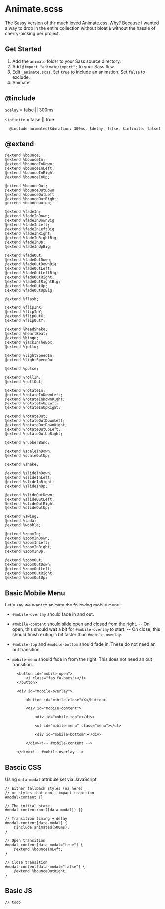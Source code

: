 # Animate.scss

The Sassy version of the much loved [Animate.css](https://github.com/daneden/animate.css). Why? Because I wanted a way to drop in the entire collection without bloat & without the hassle of cherry-picking per project. 

## Get Started

1. Add the `animate` folder to your Sass source directory. 
2. Add `@import "animate/import";` to your Sass flow. 
3. Edit `_animate.scss`. Set `true` to include an animation. Set `false` to exclude.
4. Animate!

## @include

`$delay` = false || 300ms

`$infinite` = false || true

      @include animated($duration: 300ms, $delay: false, $infinite: false) 

## @extend

    @extend %bounce;
    @extend %bounceIn;
    @extend %bounceInDown;
    @extend %bounceInLeft;
    @extend %bounceInRight;
    @extend %bounceInUp;

    @extend %bounceOut;
    @extend %bounceOutDown;
    @extend %bounceOutLeft;
    @extend %bounceOutRight;
    @extend %bounceOutUp;

    @extend %fadeIn;
    @extend %fadeInDown;
    @extend %fadeInDownBig;
    @extend %fadeInLeft;
    @extend %fadeInLeftBig;
    @extend %fadeInRight;
    @extend %fadeInRightBig;
    @extend %fadeInUp;
    @extend %fadeInUpBig;

    @extend %fadeOut;
    @extend %fadeOutDown;
    @extend %fadeOutDownBig;
    @extend %fadeOutLeft;
    @extend %fadeOutLeftBig;
    @extend %fadeOutRight;
    @extend %fadeOutRightBig;
    @extend %fadeOutUp;
    @extend %fadeOutUpBig;

    @extend %flash;

    @extend %flipInX;
    @extend %flipInY;
    @extend %flipOutX;
    @extend %flipOutY;

    @extend %headShake;
    @extend %heartBeat;
    @extend %hinge;
    @extend %jackInTheBox;
    @extend %jello;

    @extend %lightSpeedIn;
    @extend %lightSpeedOut;

    @extend %pulse;

    @extend %rollIn;
    @extend %rollOut;

    @extend %rotateIn;
    @extend %rotateInDownLeft;
    @extend %rotateInDownRight;
    @extend %rotateInUpLeft;
    @extend %rotateInUpRight;

    @extend %rotateOut;
    @extend %rotateOutDownLeft;
    @extend %rotateOutDownRight;
    @extend %rotateOutUpLeft;
    @extend %rotateOutUpRight;

    @extend %rubberBand;

    @extend %scaleInDown;
    @extend %scaleOutUp;  
    
    @extend %shake;

    @extend %slideInDown;
    @extend %slideInLeft;
    @extend %slideInRight;
    @extend %slideInUp;

    @extend %slideOutDown;
    @extend %slideOutLeft;
    @extend %slideOutRight;
    @extend %slideOutUp;

    @extend %swing;
    @extend %tada;
    @extend %wobble;

    @extend %zoomIn;
    @extend %zoomInDown;
    @extend %zoomInLeft;
    @extend %zoomInRight;
    @extend %zoomInUp;

    @extend %zoomOut;
    @extend %zoomOutDown;
    @extend %zoomOutLeft;
    @extend %zoomOutRight;
    @extend %zoomOutUp;

## Basic Mobile Menu

Let's say we want to animate the following mobile menu:

- `#mobile-overlay` should fade in and out. 
- `#mobile-content` should slide open and closed from the right. 
-- On open, this should wait a bit for `#mobile-overlay` to start.
-- On close, this should finish exiting a bit faster than `#mobile-overlay`. 
- `#mobile-top` and `#mobile-bottom` should fade in. These do not need an out transition. 
- `mobile-menu` should fade in from the right. This does not need an out transition. 

    <nav id="mobile-nav" aria-label="Site Navigation">

        <button id="mobile-open">
            <i class="fas fa-bars"></i>
        </button>

        <div id="mobile-overlay">

            <button id="mobile-close">X</button>

            <div id="mobile-content">

                <div id="mobile-top"></div>

                <ul id="mobile-menu" class="menu"></ul>

                <div id="mobile-bottom"></div>

            </div><!-- #mobile-content -->

        </div><!-- #mobile-overlay -->
        
    </nav><!-- #mobile-nav -->

## Bascic CSS

Using `data-modal` attribute set via JavaScript

    // Either fallback styles (na here)
    // or styles that don't impact tranition
    #modal-content {}

    // The initial state
    #modal-content:not([data-modal]) {}

    // Transition timing + delay
    #modal-content[data-modal] {
        @include animated(500ms);
    }

    // Open transition
    #modal-content[data-modal="true"] {
        @extend %bounceInLeft;
    }

    // Close transition
    #modal-content[data-modal="false"] {
        @extend %bounceOutRight;
    }

## Basic JS
    
    // todo

